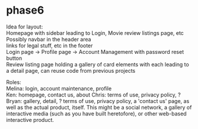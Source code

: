 # phase6  
Idea for layout:  
Homepage with sidebar leading to Login, Movie review listings page, etc  
Possibly navbar in the header area  
links for legal stuff, etc in the footer  
Login page -> Profile page -> Account Management with password reset button  
Review listing page holding a gallery of card elements with each leading to a detail page, can reuse code from previous projects  

Roles:  
Melina: login, account maintenance, profile  
Ken: homepage, contact us, about
Chris:  terms of use, privacy policy, ?
Bryan:  gallery, detail, ?
terms of use, privacy policy, a 'contact us' page, as well as the actual product, itself. This might be a social network, a gallery of interactive media (such as you
have built heretofore), or other web-based interactive product.
